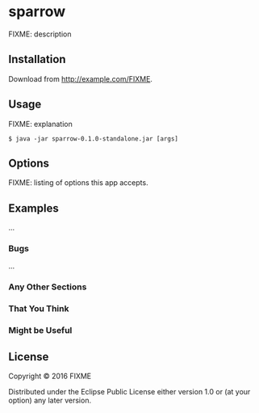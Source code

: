 # sparrow

FIXME: description

## Installation

Download from http://example.com/FIXME.

## Usage

FIXME: explanation

    $ java -jar sparrow-0.1.0-standalone.jar [args]

## Options

FIXME: listing of options this app accepts.

## Examples

...

### Bugs

...

### Any Other Sections
### That You Think
### Might be Useful

## License

Copyright © 2016 FIXME

Distributed under the Eclipse Public License either version 1.0 or (at
your option) any later version.
